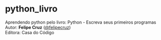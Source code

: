 # python_livro
Aprendendo python pelo livro: Python - Escreva seus primeiros programas<br/>
Autor: **Felipe Cruz** ([@felipecruz](https://github.com/felipecruz))<br/>
Editora: Casa do Código
